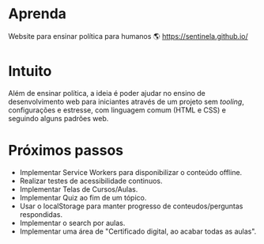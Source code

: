 # Aprenda
Website para ensinar política para humanos :earth_americas: https://sentinela.github.io/

# Intuito
Além de ensinar política, a ideia é poder ajudar no ensino de desenvolvimento web para iniciantes através de um projeto sem _tooling_, configurações e estresse, com linguagem comum (HTML e CSS) e seguindo alguns padrões web.

# Próximos passos
* Implementar Service Workers para disponibilizar o conteúdo offline.
* Realizar testes de acessibilidade continuos.
* Implementar Telas de Cursos/Aulas.
* Implementar Quiz ao fim de um tópico.
* Usar o localStorage para manter progresso de conteudos/perguntas respondidas.
* Implementar o search por aulas.
* Implementar uma área de "Certificado digital, ao acabar todas as aulas".
